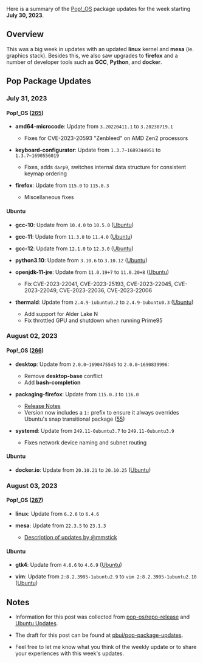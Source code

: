 Here is a summary of the [Pop!_OS](https://pop.system76.com) package updates
for the week starting **July 30, 2023**.

## Overview

This was a big week in updates with an updated **linux** kernel and **mesa**
(ie. graphics stack).  Besides this, we also saw upgrades to **firefox** and a
number of developer tools such as **GCC**, **Python**, and **docker**.

## Pop Package Updates

### July 31, 2023

#### Pop!_OS ([265](https://github.com/pop-os/repo-release/pull/265))

- **amd64-microcode**: Update from `3.20220411.1` to `3.20230719.1`

    - Fixes for CVE-2023-20593 "Zenbleed" on AMD Zen2 processors

- **keyboard-configurator**: Update from `1.3.7~1689344951` to `1.3.7~1690556019`

    - Fixes, adds `darp9`, switches internal data structure for consistent
      keymap ordering

- **firefox**: Update from `115.0` to `115.0.3`

    - Miscellaneous fixes

#### Ubuntu

- **gcc-10**: Update from `10.4.0` to `10.5.0` ([Ubuntu](https://launchpad.net/ubuntu/+source/gcc-10/10.5.0-1ubuntu1~22.04))

- **gcc-11**: Update from `11.3.0` to `11.4.0` ([Ubuntu](https://launchpad.net/ubuntu/+source/gcc-11/11.4.0-1ubuntu1~22.04))

- **gcc-12**: Update from `12.1.0` to `12.3.0` ([Ubuntu](https://launchpad.net/ubuntu/+source/gcc-12/12.3.0-1ubuntu1~22.04))

- **python3.10**: Update from `3.10.6` to `3.10.12` ([Ubuntu](https://launchpad.net/ubuntu/+source/python3.10/3.10.12-1~22.04.2))

- **openjdk-11-jre**: Update from `11.0.19+7` to `11.0.20+8` ([Ubuntu](https://launchpad.net/ubuntu/+source/openjdk-lts/11.0.20+8-1ubuntu1~22.04))

    - Fix CVE-2023-22041, CVE-2023-25193, CVE-2023-22045, CVE-2023-22049,
      CVE-2023-22036, CVE-2023-22006

- **thermald**: Update from `2.4.9-1ubuntu0.2` to `2.4.9-1ubuntu0.3` ([Ubuntu](https://launchpad.net/ubuntu/+source/thermald/2.4.9-1ubuntu0.3))

    - Add support for Alder Lake N
    - Fix throttled GPU and shutdown when running Prime95

### August 02, 2023

#### Pop!_OS ([266](https://github.com/pop-os/repo-release/pull/266))

- **desktop**: Update from `2.0.0~1690475545` to `2.0.0~1690839996`:

    - Remove **desktop-base** conflict
    - Add **bash-completion**

- **packaging-firefox**: Update from `115.0.3` to `116.0`

    - [Release Notes](https://www.mozilla.org/en-US/firefox/116.0/releasenotes/)
    - Version now includes a `1:` prefix to ensure it always overrides Ubuntu's
      snap transitional package ([55](https://github.com/pop-os/packaging-firefox/pull/55))

- **systemd**: Update from `249.11-0ubuntu3.7` to `249.11-0ubuntu3.9`

    - Fixes network device naming and subnet routing

#### Ubuntu

- **docker.io**: Update from `20.10.21` to `20.10.25` ([Ubuntu](https://launchpad.net/ubuntu/+source/docker.io-app/20.10.25-0ubuntu1~22.04.1))

### August 03, 2023

#### Pop!_OS ([267](https://github.com/pop-os/repo-release/pull/267))

- **linux**: Update from `6.2.6` to `6.4.6`

- **mesa**: Update from `22.3.5` to `23.1.3`

    - [Description of updates by @mmstick](https://lemmy.world/post/2592789)

#### Ubuntu

- **gtk4**: Update from `4.6.6` to `4.6.9` ([Ubuntu](https://launchpad.net/ubuntu/+source/gtk4/4.6.9+ds-0ubuntu0.22.04.1))

- **vim**: Update from `2:8.2.3995-1ubuntu2.9` to `vim 2:8.2.3995-1ubuntu2.10` ([Ubuntu](https://launchpad.net/ubuntu/+source/vim/2:8.2.3995-1ubuntu2.10))

## Notes

- Information for this post was collected from
  [pop-os/repo-release](https://github.com/pop-os/repo-release/) and [Ubuntu Updates](https://www.ubuntuupdates.org).

- The draft for this post can be found at
  [pbui/pop-package-updates](https://github.com/pbui/pop-package-updates).

- Feel free to let me know what you think of the weekly update or to share your
  experiences with this week's updates.
